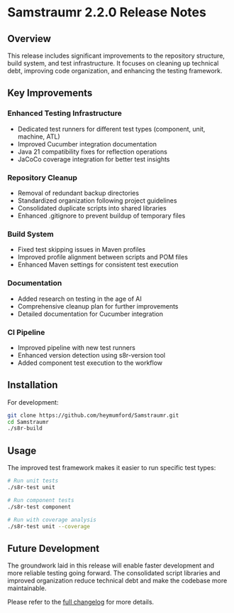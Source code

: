 # Samstraumr 2.2.0 Release Notes

## Overview

This release includes significant improvements to the repository structure, build system, and test infrastructure. It focuses on cleaning up technical debt, improving code organization, and enhancing the testing framework.

## Key Improvements

### Enhanced Testing Infrastructure
- Dedicated test runners for different test types (component, unit, machine, ATL)
- Improved Cucumber integration documentation
- Java 21 compatibility fixes for reflection operations
- JaCoCo coverage integration for better test insights

### Repository Cleanup
- Removal of redundant backup directories
- Standardized organization following project guidelines
- Consolidated duplicate scripts into shared libraries
- Enhanced .gitignore to prevent buildup of temporary files

### Build System
- Fixed test skipping issues in Maven profiles
- Improved profile alignment between scripts and POM files
- Enhanced Maven settings for consistent test execution

### Documentation
- Added research on testing in the age of AI
- Comprehensive cleanup plan for further improvements
- Detailed documentation for Cucumber integration

### CI Pipeline
- Improved pipeline with new test runners
- Enhanced version detection using s8r-version tool
- Added component test execution to the workflow

## Installation

For development:
```bash
git clone https://github.com/heymumford/Samstraumr.git
cd Samstraumr
./s8r-build
```

## Usage

The improved test framework makes it easier to run specific test types:

```bash
# Run unit tests
./s8r-test unit

# Run component tests
./s8r-test component

# Run with coverage analysis
./s8r-test unit --coverage
```

## Future Development

The groundwork laid in this release will enable faster development and more reliable testing going forward. The consolidated script libraries and improved organization reduce technical debt and make the codebase more maintainable.

Please refer to the [full changelog](https://github.com/heymumford/Samstraumr/blob/main/docs/reference/release/changelog.md) for more details.